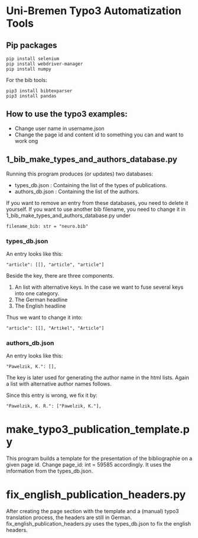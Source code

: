 # Uni-Bremen Typo3 Automatization Tools
## Pip packages

```
pip install selenium
pip install webdriver-manager
pip install numpy
```

For the bib tools:

```
pip3 install bibtexparser
pip3 install pandas
```

## How to use the typo3 examples:
* Change user name in username.json
* Change the page id and content id to something you can and want to work ong


## 1_bib_make_types_and_authors_database.py

Running this program produces (or updates) two databases:
* types_db.json : Containing the list of the types of publications. 
* authors_db.json : Containing the list of the authors.

If you want to remove an entry from these databases, you need to delete it yourself. 
If you want to use another bib filename, you need to change it in 1_bib_make_types_and_authors_database.py under 
```
filename_bib: str = "neuro.bib"
```

### types_db.json 

An entry looks like this:
```
"article": [[], "article", "article"]
```
Beside the key, there are three components. 
1. An list with alternative keys. In the case we want to fuse several keys into one category. 
2. The German headline
3. The English headline

Thus we want to change it into:
```
"article": [[], "Artikel", "Article"]
```
### authors_db.json 

An entry looks like this:
```
"Pawelzik, K.": [],
```
The key is later used for generating the author name in the html lists. Again a list with alternative author names follows.

Since this entry is wrong, we fix it by:
```
"Pawelzik, K. R.": ["Pawelzik, K."],
```
# make_typo3_publication_template.py

This program builds a template for the presentation of the bibliographie on a given page id. Change page_id: int = 59585 accordingly.
It uses the information from the types_db.json.

# fix_english_publication_headers.py

After creating the page section with the template and a (manual) typo3 translation process, the headers are still in German. fix_english_publication_headers.py uses the types_db.json to fix the english headers.





